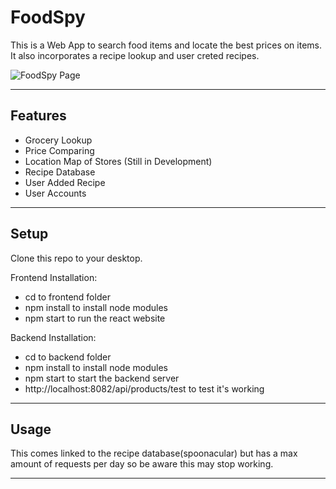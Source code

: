 FoodSpy
============
This is a Web App to search food items and locate the best prices on items. It also incorporates a recipe lookup and user creted recipes. 


![FoodSpy Page](https://i.imgur.com/x4uzsFe.jpg)

---

## Features
- Grocery Lookup
- Price Comparing
- Location Map of Stores (Still in Development)
- Recipe Database 
- User Added Recipe 
- User Accounts

---

## Setup
Clone this repo to your desktop.

Frontend Installation:
 - cd to frontend folder
 - npm install to install node modules
 - npm start to run the react website

Backend Installation:
 - cd to backend folder
 - npm install to install node modules
 - npm start to start the backend server
 - http://localhost:8082/api/products/test to test it's working

---

## Usage

This comes linked to the recipe database(spoonacular) but has a max amount of requests per day so be aware this may stop working.

---

